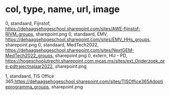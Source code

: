 # col, type, name, url, image
0, standaard, Fijnstof, https://dehaagsehogeschool.sharepoint.com/sites/AWE-fijnstof-RIVM_groups, sharepoint.png
0, standaard, EMV, https://dehaagsehogeschool.sharepoint.com/sites/EMV_HHs_groups, sharepoint.png
0, standaard, MedTech2022, https://dehaagsehogeschool.sharepoint.com/sites/NextGEM-MedTech2022_groups, sharepoint.png
0, extern, HU - PD, https://hogeschoolutrecht.sharepoint.com.mcas.ms/sites/ext_Onderzoek_pre-pdtrajectnajaar2022, sharepoint.png

1, standaard, TIS Office 365,https://dehaagsehogeschool.sharepoint.com/sites/TISOffice365Adoptieprogramma_groups, sharepoint.png
